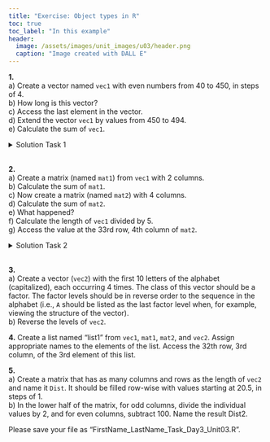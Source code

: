 ```yaml
---
title: "Exercise: Object types in R"
toc: true
toc_label: "In this example"
header:
  image: /assets/images/unit_images/u03/header.png
  caption: "Image created with DALL E"
---
```


**1.** <br/>
   a) Create a vector named `vec1` with even numbers from 40 to 450, in steps of 4.<br/>
   b) How long is this vector? <br/>
   c) Access the last element in the vector. <br/>
   d) Extend the vector `vec1` by values from 450 to 494.<br/>
   e) Calculate the sum of `vec1`.

<details>
   <summary>Solution Task 1</summary>
      <code>
      # a) <br>
      vec1 <- seq(40,450, by = 4)<br>
      # b) <br>
      length(vec1)<br>
      # c) <br>
      vec1[length(vec1)]<br>
      # d) <br>
      vec1 <- c(vec1, 450:494)<br>
      # e) <br>
      sum(vec1)<br>
      </code>
</details>
<br>

**2.** <br/>
   a) Create a matrix (named `mat1`) from `vec1` with 2 columns.<br/>
   b) Calculate the sum of `mat1`.<br/>
   c) Now create a matrix (named `mat2`) with 4 columns.<br/>
   d) Calculate the sum of `mat2`.<br/>
   e) What happened?<br/>
   f) Calculate the length of `vec1` divided by 5.<br/>
   g) Access the value at the 33rd row, 4th column of `mat2`.

<details>
   <summary>Solution Task 2</summary>
      <code>
      # a) <br>
      mat1 <- matrix(vec1, ncol = 2)<br>
      # b) <br>
      sum_mat1 <- sum(mat1)<br>
      # c) <br>
      mat2 <- matrix(vec1, ncol = 4)<br>
      # d) <br>
      sum_mat2 <- sum(mat2)<br>
      # e) <br>
      Different sums because vector doesn't fit perfectly inside the matrix.<br>
      # f) <br>
      length(vec1) / 5<br>
      # g) <br>
      value_33_4 <- mat2[33, 4]<br>
      </code>
</details>
<br>

**3.** <br/>
   a) Create a vector (`vec2`) with the first 10 letters of the alphabet (capitalized), each occurring 4 times. The class of this vector should be a factor. The factor levels should be in reverse order to the sequence in the alphabet (i.e., `A` should be listed as the last factor level when, for example, viewing the structure of the vector).<br/>
   b) Reverse the levels of `vec2`.

**4.** Create a list named “list1” from `vec1`, `mat1`, `mat2`, and `vec2`. Assign appropriate names to the elements of the list. Access the 32th row, 3rd column, of the 3rd element of this list.

**5.** <br/>
    a) Create a matrix that has as many columns and rows as the length of `vec2` and name it `Dist`. It should be filled row-wise with values starting at 20.5, in steps of 1.<br/>
    b) In the lower half of the matrix, for odd columns, divide the individual values by 2, and for even columns, subtract 100. Name the result Dist2.

Please save your file as “FirstName_LastName_Task_Day3_Unit03.R”.
